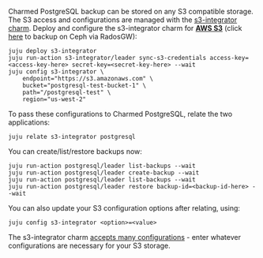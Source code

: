 Charmed PostgreSQL backup can be stored on any S3 compatible storage. The S3 access and configurations are managed with the [s3-integrator charm](https://charmhub.io/s3-integrator). Deploy and configure the s3-integrator charm for **[AWS S3](https://aws.amazon.com/s3/)** (click [here](/t/charmed-postgresql-how-to-configure-s3-for-radosgw/10313) to backup on Ceph via RadosGW):
```shell
juju deploy s3-integrator
juju run-action s3-integrator/leader sync-s3-credentials access-key=<access-key-here> secret-key=<secret-key-here> --wait
juju config s3-integrator \
    endpoint="https://s3.amazonaws.com" \
    bucket="postgresql-test-bucket-1" \
    path="/postgresql-test" \
    region="us-west-2"
```

To pass these configurations to Charmed PostgreSQL, relate the two applications:
```shell
juju relate s3-integrator postgresql
```

You can create/list/restore backups now:

```shell
juju run-action postgresql/leader list-backups --wait
juju run-action postgresql/leader create-backup --wait
juju run-action postgresql/leader list-backups --wait
juju run-action postgresql/leader restore backup-id=<backup-id-here> --wait
```

You can also update your S3 configuration options after relating, using:
```shell
juju config s3-integrator <option>=<value>
```

The s3-integrator charm [accepts many configurations](https://charmhub.io/s3-integrator/configure) - enter whatever configurations are necessary for your S3 storage.